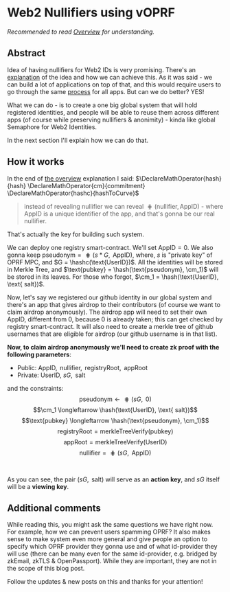 # Web2 Nullifiers using vOPRF

*Recommended to read [Overview](./voprf-id.md) for understanding.*

## Abstract

Idea of having nullifiers for Web2 IDs is very promising. There's an [explanation](./overview.md) of the idea and how we can achieve this. 
As it was said - we can build a lot of applications on top of that, and this would require users to go through the same [process](./overview.md#main-protocol) for all apps. But can we do better? YES!

What we can do - is to create a one big global system that will hold registered identities, and people will be able to reuse them across different apps (of course while preserving nullifiers & anonimity) - kinda like global Semaphore for Web2 Identities.

In the next section I'll explain how we can do that.

## How it works

In the end of [the overview](./overview.md) explanation I said:           $\DeclareMathOperator{hash}{hash}                           \DeclareMathOperator{cm}{commitment}                        \DeclareMathOperator{hashc}{hashToCurve}$
> instead of revealing nullifier we can reveal $\hash(\text{nullifier}, \text{AppID})$ - where $\text{AppID}$ is a unique identifier of the app, and that's gonna be our real nullifier.

That's actually the key for building such system.

We can deploy one registry smart-contract. We'll set $\text{AppID} = 0$. We also gonna keep $\text{pseudonym} = \hash(s * G, \text{ AppID})$, where, $s$ is "private key" of OPRF MPC, and $G = \hashc(\text{UserID})$.
All the identities will be stored in Merkle Tree, and $\text{pubkey} = \hash(\text{pseudonym}, \cm_1)$ will be stored in its leaves. 
For those who forgot, $\cm_1 = \hash(\text{UserID}, \text{ salt})$.

Now, let's say we registered our github identity in our global system and there's an app that gives airdrop to their contributors (of course we want to claim airdrop anonymously). The airdrop app will need to set their own $\text{AppID}$, different from 0, because 0 is already taken; this can get checked by registry smart-contract. It will also need to create a merkle tree of github usernames that are eligible for airdrop (our github username is in that list).

**Now, to claim airdrop anonymously we'll need to create zk proof with the following parameters**:
* Public: $\text{AppID}, \text{ nullifier}, \text{ registryRoot}, \text{ appRoot}$
* Private: $\text{UserID, } sG, \text{ salt}$

and the constraints:
$$\text{pseudonym} \longleftarrow \hash(sG, \text{ 0})$$ $$\cm_1 \longleftarrow \hash(\text{UserID}, \text{ salt})$$ $$\text{pubkey} \longleftarrow \hash(\text{pseudonym}, \cm_1)$$ $$\text{registryRoot} = \text{merkleTreeVerify(pubkey)}$$ $$\text{appRoot} = \text{merkleTreeVerify(UserID)}$$ $$\text{nullifier} = \hash(sG, \text{ AppID})$$

<br>

As you can see, the pair $(sG, \text{ salt})$ will serve as an **action key**, and $sG$ itself will be a **viewing key**.

## Additional comments

While reading this, you might ask the same questions we have right now. For example, how we can prevent users spamming OPRF? It also makes sense to make system even more general and give people an option to specify which OPRF provider they gonna use and of what id-provider they will use (there can be many even for the same id-provider, e.g. bridged by zkEmail, zkTLS & OpenPassport).
While they are important, they are not in the scope of this blog post. 

Follow the updates & new posts on this and thanks for your attention! 

